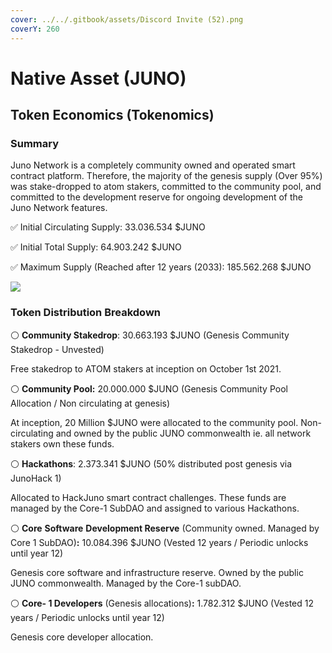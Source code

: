 ```yaml
---
cover: ../../.gitbook/assets/Discord Invite (52).png
coverY: 260
---
```


# Native Asset (JUNO)

## **Token Economics (Tokenomics)**

### **Summary**

Juno Network is a completely community owned and operated smart contract platform. Therefore, the majority of the genesis supply (Over 95%) was stake-dropped to atom stakers, committed to the community pool, and committed to the development reserve for ongoing development of the Juno Network features.

✅ Initial Circulating Supply: 33.036.534 $JUNO

✅ Initial Total Supply: 64.903.242 $JUNO‌

✅ Maximum Supply (Reached after 12 years (2033): 185.562.268 $JUNO

![](<../../.gitbook/assets/image (17) (1).png>)

### **Token Distribution Breakdown**

⚪️ **Community Stakedrop**: 30.663.193 $JUNO (Genesis Community Stakedrop - Unvested)

Free stakedrop to ATOM stakers at inception on October 1st 2021.

⚪️ **Community Pool:** 20.000.000 $JUNO (Genesis Community Pool Allocation / Non circulating at genesis)

At inception, 20 Million $JUNO were allocated to the community pool. Non-circulating and owned by the public JUNO commonwealth ie. all network stakers own these funds.

⚪️ **Hackathons**: 2.373.341 $JUNO (50% distributed post genesis via JunoHack 1)

Allocated to HackJuno smart contract challenges. These funds are managed by the Core-1 SubDAO and assigned to various Hackathons.

⚪️ **Core** **Software** **Development Reserve** (Community owned. Managed by Core 1 SubDAO)**:** 10.084.396 $JUNO (Vested 12 years / Periodic unlocks until year 12)

Genesis core software and infrastructure reserve. Owned by the public JUNO commonwealth. Managed by the Core-1 subDAO.

⚪️ **Core- 1 Developers** (Genesis allocations)**:** 1.782.312 $JUNO (Vested 12 years / Periodic unlocks until year 12)

Genesis core developer allocation.
